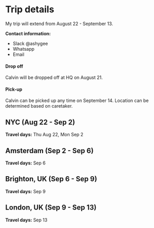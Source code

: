 # Trip details
My trip will extend from August 22 - September 13. 

**Contact information:**
- Slack @ashygee
- Whatsapp 
- Email

#### Drop off
Calvin will be dropped off at HQ on August 21.

#### Pick-up
Calvin can be picked up any time on September 14. Location can be determined based on caretaker.

## NYC (Aug 22 - Sep 2)

**Travel days:** Thu Aug 22, Mon Sep 2

## Amsterdam (Sep 2 - Sep 6)
**Travel days:** Sep 6

## Brighton, UK (Sep 6 - Sep 9)
**Travel days:** Sep 9

## London, UK (Sep 9 - Sep 13)
**Travel days:** Sep 13
